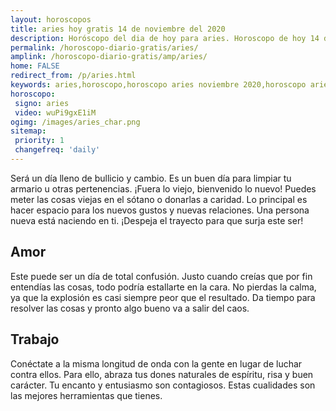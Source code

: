 ```yaml
---
layout: horoscopos
title: aries hoy gratis 14 de noviembre del 2020 
description: Horóscopo del dia de hoy para aries. Horoscopo de hoy 14 de noviembre del 2020. Las predicciones de amor, trabajo, vida personal gratis.
permalink: /horoscopo-diario-gratis/aries/
amplink: /horoscopo-diario-gratis/amp/aries/
home: FALSE
redirect_from: /p/aries.html
keywords: aries,horoscopo,horoscopo aries noviembre 2020,horoscopo aries hoy,tarot aries noviembre 2020,horoscopo aries,tarot aries hoy,horoscopo de hoy,horoscopo diario,tarot del amor,horoscopo de hoy aries,horoscopo diario del tarot, Horoscopo de hoy aries 14 de noviembre del 2020,horóscopo del día,signos zodiacales 2020, el horoscopo de hoy
horoscopo:
 signo: aries
 video: wuPi9gxE1iM
ogimg: /images/aries_char.png
sitemap:
 priority: 1
 changefreq: 'daily'
---
```



Será un día lleno de bullicio y cambio. Es un buen día para limpiar tu armario u otras pertenencias. ¡Fuera lo viejo, bienvenido lo nuevo! Puedes meter las cosas viejas en el sótano o donarlas a caridad. Lo principal es hacer espacio para los nuevos gustos y nuevas relaciones. Una persona nueva está naciendo en ti. ¡Despeja el trayecto para que surja este ser!

## Amor

Este puede ser un día de total confusión. Justo cuando creías que por fin entendías las cosas, todo podría estallarte en la cara. No pierdas la calma, ya que la explosión es casi siempre peor que el resultado. Da tiempo para resolver las cosas y pronto algo bueno va a salir del caos.

## Trabajo

Conéctate a la misma longitud de onda con la gente en lugar de luchar contra ellos. Para ello, abraza tus dones naturales de espíritu, risa y buen carácter. Tu encanto y entusiasmo son contagiosos. Estas cualidades son las mejores herramientas que tienes.